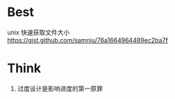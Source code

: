 
 # Best
 unix 快速获取文件大小 
 https://gist.github.com/samniu/76a1664964489ec2ba7f
 
 

# Think

1. 过度设计是影响进度的第一原罪




